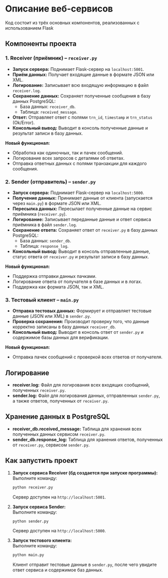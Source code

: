 
# Описание веб-сервисов

Код состоит из трёх основных компонентов, реализованных с использованием Flask

## Компоненты проекта

### 1. Receiver (приёмник) – `receiver.py`
- **Запуск сервера:** Поднимает Flask-сервер на `localhost:5001`.
- **Приём данных:** Получает входящие данные в формате JSON или XML.
- **Логирование:** Записывает всю входящую информацию в файл `receiver.log`.
- **Сохранение данных:** Сохраняет полученные сообщения в базу данных PostgreSQL:
  - База данных: `receiver_db`.
  - Таблица: `received_message`.
- **Ответ:** Отправляет ответ с полями `trn_id`, `timestamp` и `trn_status` (Ok/Error).
- **Консольный вывод:** Выводит в консоль полученные данные и результат записи в базу данных.
  
**Новый функционал:**
- Обработка как одиночных, так и пачек сообщений.
- Логирование всех запросов с деталями об ответах.
- Отправка ответных данных с полями транзакции для каждого сообщения.

### 2. Sender (отправитель) – `sender.py`
- **Запуск сервера:** Поднимает Flask-сервер на `localhost:5000`.
- **Получение данных:** Принимает данные от клиента (запускается через `main.py`) в формате JSON или XML.
- **Пересылка данных:** Пересылает полученные данные на сервис приёмника (`receiver.py`).
- **Логирование:** Записывает переданные данные и ответ сервиса приёмника в файл `sender.log`.
- **Сохранение ответа:** Сохраняет ответ от `receiver.py` в базу данных PostgreSQL:
  - База данных: `sender_db`.
  - Таблица: `response_log`.
- **Консольный вывод:** Выводит в консоль отправленные данные, статус ответа от `receiver.py` и результат записи в базу данных.

**Новый функционал:**
- Поддержка отправки данных пачками.
- Логирование ответа от получателя в базе данных и в логах.
- Поддержка как формата JSON, так и XML.

### 3. Тестовый клиент – `main.py`
- **Отправка тестовых данных:** Формирует и отправляет тестовые данные (JSON или XML) в `sender.py`.
- **Проверка сохранения:** Производит проверку того, что данные корректно записаны в базу данных `receiver_db`.
- **Консольный вывод:** Выводит в консоль ответ от `sender.py` и содержимое базы данных для верификации.

**Новый функционал:**
- Отправка пачек сообщений с проверкой всех ответов от получателя.
  
## Логирование
- **receiver.log:** Файл для логирования всех входящих сообщений, полученных `receiver.py`.
- **sender.log:** Файл для логирования данных, отправленных `sender.py`, а также ответов, полученных от `receiver.py`.

## Хранение данных в PostgreSQL
- **receiver_db.received_message:** Таблица для хранения всех полученных данных сервисом `receiver.py`.
- **sender_db.response_log:** Таблица для хранения ответов, полученных от `receiver.py`, сервисом `sender.py`.

## Как запустить проект

1. **Запуск сервиса Receiver (бд создается при запуске программы):**  
   Выполните команду:  
   ```bash
   python receiver.py
   ```
   Сервер доступен на `http://localhost:5001`.

2. **Запуск сервиса Sender:**  
   Выполните команду:  
   ```bash
   python sender.py
   ```
   Сервер доступен на `http://localhost:5000`.

3. **Запуск тестового клиента:**  
   Выполните команду:  
   ```bash
   python main.py
   ```
   Клиент отправит тестовые данные в `sender.py`, после чего увидите ответ сервиса и содержимое баз данных.
